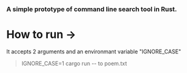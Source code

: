 ### A simple prototype of command line search tool in Rust.

# How to run ->

It accepts 2 arguments and an environmant variable "IGNORE_CASE"

>IGNORE_CASE=1 cargo run -- to poem.txt

